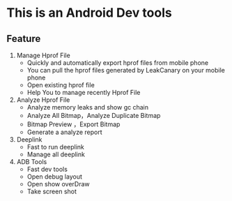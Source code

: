 # This is an Android Dev tools
## Feature
1. Manage Hprof File 
   * Quickly and automatically export hprof files from mobile phone
   * You can pull the hprof files generated by LeakCanary on your mobile phone
   * Open existing hprof file
   * Help You to manage recently Hprof File 
2. Analyze Hprof File 
   * Analyze memory leaks and show gc chain
   * Analyze All Bitmap，Analyze Duplicate Bitmap
   * Bitmap Preview ，Export Bitmap
   * Generate a analyze report
3. Deeplink
   * Fast to run deeplink
   * Manage all deeplink
4. ADB Tools
   * Fast dev tools
   * Open debug layout
   * Open show overDraw
   * Take screen shot